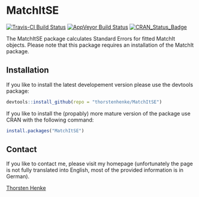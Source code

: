 
MatchItSE
=========

[![Travis-CI Build Status](https://travis-ci.org/thorstenhenke/MatchItSE.png?branch=master)](https://travis-ci.org/thorstenhenke/MatchItSE/) [![AppVeyor Build Status](https://ci.appveyor.com/api/projects/status/github/thorstenhenke/MatchItSE?branch=master&svg=true)](https://ci.appveyor.com/project/thorstenhenke/MatchItSE) [![CRAN\_Status\_Badge](http://www.r-pkg.org/badges/version/MatchItSE)](http://cran.r-project.org/package=MatchItSE) <!-- devtools::use_codecov() -->

The MatchItSE package calculates Standard Errors for fitted MatchIt objects. Please note that this package requires an installation of the MatchIt package.

Installation
------------

If you like to install the latest developement version please use the devtools package:

``` r
devtools::install_github(repo = "thorstenhenke/MatchItSE")
```

If you like to install the (propably) more mature version of the package use CRAN with the following command:

``` r
install.packages("MatchItSE")
```

Contact
-------

If you like to contact me, please visit my homepage (unfortunately the page is not fully translated into English, most of the provided information is in German).

[Thorsten Henke](http://www.uni-potsdam.de/psych-grundschulpaed/mitarbeiter-innen/thorsten-henke.html)
